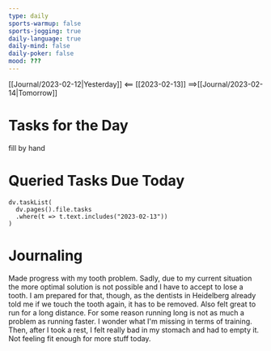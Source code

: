 ```yaml
---
type: daily
sports-warmup: false
sports-jogging: true
daily-language: true
daily-mind: false
daily-poker: false
mood: ???
---
```


[[Journal/2023-02-12|Yesterday]] <== [[2023-02-13]] ==>[[Journal/2023-02-14|Tomorrow]]


# Tasks for the Day

fill by hand


# Queried Tasks Due Today

```dataviewjs
dv.taskList(
  dv.pages().file.tasks
  .where(t => t.text.includes("2023-02-13"))
)
```



# Journaling

Made progress with my tooth problem. Sadly, due to my current situation the more optimal solution is not possible and I have to accept to lose a tooth. I am prepared for that, though, as the dentists in Heidelberg already told me if we touch the tooth again, it has to be removed.
Also felt great to run for a long distance. For some reason running long is not as much a problem as running faster. I wonder what I'm missing in terms of training.
Then, after I took a rest, I felt really bad in my stomach and had to empty it. Not feeling fit enough for more stuff today.